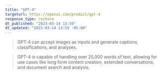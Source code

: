 ```yaml
---
title: "GPT-4"
targeturl: https://openai.com/product/gpt-4
response_type: reshare
dt_published: "2023-03-14 13:59"
dt_updated: "2023-03-14 13:59 -05:00"
---
```


> GPT-4 can accept images as inputs and generate captions, classifications, and analyses. 

> GPT-4 is capable of handling over 25,000 words of text, allowing for use cases like long form content creation, extended conversations, and document search and analysis.